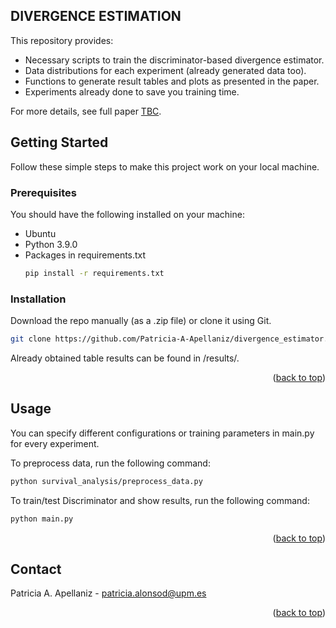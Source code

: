 <!-- ABOUT THE PROJECT -->

## DIVERGENCE ESTIMATION


This repository provides:
* Necessary scripts to train the discriminator-based divergence estimator.
* Data distributions for each experiment (already generated data too).
* Functions to generate result tables and plots as presented in the paper. 
* Experiments already done to save you training time.

For more details, see full paper [TBC]().


<!-- GETTING STARTED -->
## Getting Started
Follow these simple steps to make this project work on your local machine.

### Prerequisites
You should have the following installed on your machine:

* Ubuntu
* Python 3.9.0
* Packages in requirements.txt
  ```sh
  pip install -r requirements.txt
  ```

### Installation

Download the repo manually (as a .zip file) or clone it using Git.
   ```sh
   git clone https://github.com/Patricia-A-Apellaniz/divergence_estimator.git
   ```


Already obtained table results can be found in /results/.
<p align="right">(<a href="#readme-top">back to top</a>)</p>

<!-- USAGE EXAMPLES -->
## Usage

You can specify different configurations or training parameters in main.py for every experiment. 

To preprocess data, run the following command:
   ```sh
   python survival_analysis/preprocess_data.py
   ```

To train/test Discriminator  and show results, run the following command:
   ```sh
   python main.py
   ```

<p align="right">(<a href="#readme-top">back to top</a>)</p>



[//]: # (<!-- LICENSE -->)

[//]: # (## License)

[//]: # ()
[//]: # (Distributed under the XXX License. See `LICENSE.txt` for more information.)

[//]: # ()
[//]: # (<p align="right">&#40;<a href="#readme-top">back to top</a>&#41;</p>)



<!-- CONTACT -->
## Contact

Patricia A. Apellaniz - patricia.alonsod@upm.es

<p align="right">(<a href="#readme-top">back to top</a>)</p>


[//]: # (<!-- ACKNOWLEDGMENTS -->)

[//]: # (## Acknowledgments)

[//]: # ()
[//]: # (* []&#40;&#41;)

[//]: # (* []&#40;&#41;)

[//]: # (* []&#40;&#41;)

[//]: # (<p align="right">&#40;<a href="#readme-top">back to top</a>&#41;</p>)